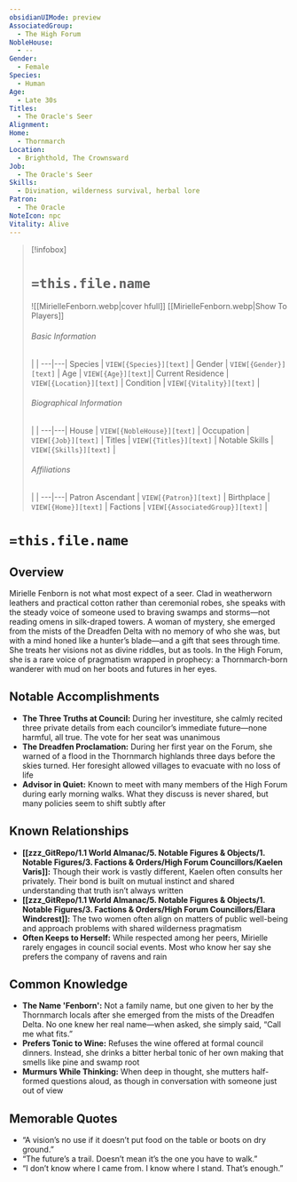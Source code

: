 ```yaml
---
obsidianUIMode: preview
AssociatedGroup:
  - The High Forum
NobleHouse:
  - --
Gender:
  - Female
Species:
  - Human
Age:
  - Late 30s
Titles:
  - The Oracle's Seer
Alignment: 
Home:
  - Thornmarch
Location:
  - Brighthold, The Crownsward
Job:
  - The Oracle's Seer
Skills:
  - Divination, wilderness survival, herbal lore
Patron:
  - The Oracle
NoteIcon: npc
Vitality: Alive
---
```

> [!infobox]
> # **`=this.file.name`**
> ![[MirielleFenborn.webp|cover hfull]]
> [[MirielleFenborn.webp|Show To Players]]
> ###### Basic Information
>  |   |
> ---|---|
> Species | `VIEW[{Species}][text]` |
> Gender | `VIEW[{Gender}][text]` |
> Age | `VIEW[{Age}][text]`|
> Current Residence | `VIEW[{Location}][text]`  |
> Condition | `VIEW[{Vitality}][text]` |
> ###### Biographical Information
>  |   |
> ---|---|
> House | `VIEW[{NobleHouse}][text]`  |
> Occupation | `VIEW[{Job}][text]`  |
> Titles | `VIEW[{Titles}][text]`  |
> Notable Skills | `VIEW[{Skills}][text]`  |
> ###### Affiliations
>   |   |
> ---|---|
> Patron Ascendant | `VIEW[{Patron}][text]`  |
> Birthplace | `VIEW[{Home}][text]`  |
> Factions | `VIEW[{AssociatedGroup}][text]` |

# **`=this.file.name`**
## **Overview**

Mirielle Fenborn is not what most expect of a seer. Clad in weatherworn leathers and practical cotton rather than ceremonial robes, she speaks with the steady voice of someone used to braving swamps and storms—not reading omens in silk-draped towers. A woman of mystery, she emerged from the mists of the Dreadfen Delta with no memory of who she was, but with a mind honed like a hunter’s blade—and a gift that sees through time. She treats her visions not as divine riddles, but as tools. In the High Forum, she is a rare voice of pragmatism wrapped in prophecy: a Thornmarch-born wanderer with mud on her boots and futures in her eyes.

## **Notable Accomplishments**

- **The Three Truths at Council:** During her investiture, she calmly recited three private details from each councilor’s immediate future—none harmful, all true. The vote for her seat was unanimous
- **The Dreadfen Proclamation:** During her first year on the Forum, she warned of a flood in the Thornmarch highlands three days before the skies turned. Her foresight allowed villages to evacuate with no loss of life
- **Advisor in Quiet:** Known to meet with many members of the High Forum during early morning walks. What they discuss is never shared, but many policies seem to shift subtly after

## **Known Relationships**

- **[[zzz_GitRepo/1.1 World Almanac/5.  Notable Figures & Objects/1. Notable Figures/3. Factions & Orders/High Forum Councillors/Kaelen Varis]]:** Though their work is vastly different, Kaelen often consults her privately. Their bond is built on mutual instinct and shared understanding that truth isn’t always written
- **[[zzz_GitRepo/1.1 World Almanac/5.  Notable Figures & Objects/1. Notable Figures/3. Factions & Orders/High Forum Councillors/Elara Windcrest]]:** The two women often align on matters of public well-being and approach problems with shared wilderness pragmatism
- **Often Keeps to Herself:** While respected among her peers, Mirielle rarely engages in council social events. Most who know her say she prefers the company of ravens and rain

## **Common Knowledge**

- **The Name 'Fenborn':** Not a family name, but one given to her by the Thornmarch locals after she emerged from the mists of the Dreadfen Delta. No one knew her real name—when asked, she simply said, “Call me what fits.”
- **Prefers Tonic to Wine:** Refuses the wine offered at formal council dinners. Instead, she drinks a bitter herbal tonic of her own making that smells like pine and swamp root
- **Murmurs While Thinking:** When deep in thought, she mutters half-formed questions aloud, as though in conversation with someone just out of view

## **Memorable Quotes**

- “A vision’s no use if it doesn’t put food on the table or boots on dry ground.”
- “The future’s a trail. Doesn’t mean it’s the one you have to walk.”
- “I don’t know where I came from. I know where I stand. That’s enough.”